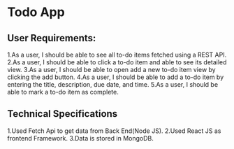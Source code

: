 # Todo App


## User Requirements:

1.As a user, I should be able to see all to-do items fetched using a REST API.
2.As a user, I should be able to click a to-do item and able to see its detailed view.
3.As a user, I should be able to open add a new to-do item view by clicking the add button.
4.As a user, I should be able to add a to-do item by entering the title, description, due date, and time.
5.As a user, I should be able to mark a to-do item as complete.

## Technical Specifications

1.Used Fetch Api to get data from Back End(Node JS).
2.Used React JS as frontend Framework.
3.Data is stored in MongoDB.



